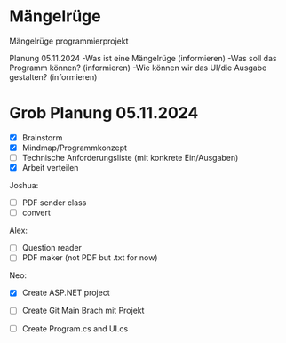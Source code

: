 # Mängelrüge
Mängelrüge programmierprojekt


Planung 05.11.2024
-Was ist eine Mängelrüge (informieren)
-Was soll das Programm können? (informieren)
-Wie können wir das UI/die Ausgabe gestalten? (informieren)

# Grob Planung 05.11.2024

- [x] Brainstorm
- [x] Mindmap/Programmkonzept
- [ ] Technische Anforderungsliste (mit konkrete Ein/Ausgaben)
- [x] Arbeit verteilen

Joshua:
- [ ] PDF sender class
- [ ] convert 

Alex:
- [ ] Question reader
- [ ] PDF maker (not PDF but .txt for now)

Neo:
- [x] Create ASP.NET project
- [ ] Create Git Main Brach mit Projekt
- [ ] Create Program.cs and UI.cs

